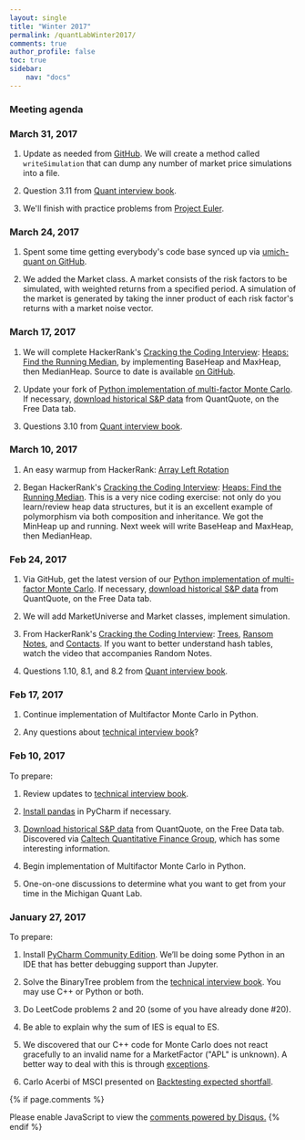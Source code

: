 ```yaml
---
layout: single
title: "Winter 2017"
permalink: /quantLabWinter2017/
comments: true
author_profile: false
toc: true
sidebar:
    nav: "docs"
---
```

### Meeting agenda

### March 31, 2017

1. Update as needed from [GitHub](../github). We will create a method called `writeSimulation` that can dump any number of market price simulations into a file.

2. Question 3.11 from [Quant interview book](https://pbenson.github.io/docs/quantTechnicalQuestions/quantTechnicalQuestions.pdf).

3. We'll finish with practice problems from [Project Euler](https://projecteuler.net/sign_in).


### March 24, 2017

1. Spent some time getting everybody's code base synced up via [umich-quant on GitHub](https://github.com/pbenson/umich-quant).

2. We added the Market class. A market consists of the risk factors to be simulated, with weighted returns from a specified period. A simulation of the market is generated by taking the inner product of each risk factor's returns with a market noise vector.


### March 17, 2017

1. We will complete HackerRank's [Cracking the Coding Interview](https://www.hackerrank.com/domains/tutorials/cracking-the-coding-interview): [Heaps: Find the Running Median](https://www.hackerrank.com/challenges/ctci-find-the-running-median), by implementing BaseHeap and MaxHeap, then MedianHeap. Source to date is available [on GitHub](https://github.com/pbenson/umich-quant/tree/master/python/HackerRank/Running%20Median%20Heap).

2. Update your fork of [Python implementation of multi-factor Monte Carlo](https://github.com/pbenson/umich-quant/tree/master/python/MFMC). If necessary, [download historical S&P data](https://quantquote.com/historical-stock-data) from QuantQuote, on the Free Data tab.

3. Questions 3.10 from [Quant interview book](https://pbenson.github.io/docs/quantTechnicalQuestions/quantTechnicalQuestions.pdf).


### March 10, 2017

1. An easy warmup from HackerRank: [Array Left Rotation](https://www.hackerrank.com/challenges/array-left-rotation)

2. Began HackerRank's [Cracking the Coding Interview](https://www.hackerrank.com/domains/tutorials/cracking-the-coding-interview): [Heaps: Find the Running Median](https://www.hackerrank.com/challenges/ctci-find-the-running-median). This is a very nice coding exercise: not only do you learn/review heap data structures, but it is an excellent example of polymorphism via both composition and inheritance. We got the MinHeap up and running. Next week will write BaseHeap and MaxHeap, then MedianHeap.


### Feb 24, 2017

1. Via GitHub, get the latest version of our [Python implementation of multi-factor Monte Carlo](https://github.com/pbenson/umich-quant/tree/master/python/MFMC). If necessary, [download historical S&P data](https://quantquote.com/historical-stock-data) from QuantQuote, on the Free Data tab.

2. We will add MarketUniverse and Market classes, implement simulation.

3. From HackerRank's [Cracking the Coding Interview](https://www.hackerrank.com/domains/tutorials/cracking-the-coding-interview): [Trees](https://www.hackerrank.com/challenges/ctci-is-binary-search-tree), [Ransom Notes](https://www.hackerrank.com/challenges/ctci-ransom-note), and [Contacts](https://www.hackerrank.com/challenges/ctci-contacts). If you want to better understand hash tables, watch the video that accompanies Random Notes.

4. Questions 1.10, 8.1, and 8.2 from [Quant interview book](https://pbenson.github.io/docs/quantTechnicalQuestions/quantTechnicalQuestions.pdf).


### Feb 17, 2017

1. Continue implementation of Multifactor Monte Carlo in Python.

2. Any questions about [technical interview book](https://pbenson.github.io/docs/quantTechnicalQuestions/quantTechnicalQuestions.pdf)?


### Feb 10, 2017
To prepare:

1. Review updates to [technical interview book](https://pbenson.github.io/docs/quantTechnicalQuestions/quantTechnicalQuestions.pdf).

2. [Install pandas](https://www.jetbrains.com/help/pycharm/2016.3/installing-uninstalling-and-upgrading-packages.html) in PyCharm if necessary.

3. [Download historical S&P data](https://quantquote.com/historical-stock-data) from QuantQuote, on the Free Data tab. Discovered via [Caltech Quantitative Finance Group](http://quant.caltech.edu/historical-stock-data.html), which has some interesting information.

4. Begin implementation of Multifactor Monte Carlo in Python.

5. One-on-one discussions to determine what you want to get from your time in the Michigan Quant Lab.
    
### January 27, 2017
To prepare:
    
1. Install [PyCharm Community Edition](https://www.jetbrains.com/pycharm/download/). We’ll be doing some Python in an IDE that has better debugging support than Jupyter.

2. Solve the BinaryTree problem from the [technical interview book](https://pbenson.github.io/docs/quantTechnicalQuestions/quantTechnicalQuestions.pdf). You may use C++ or Python or both.

3. Do LeetCode problems 2 and 20 (some of you have already done #20).

4. Be able to explain why the sum of IES is equal to ES.

5. We discovered that our C++ code for Monte Carlo does not react gracefully to an invalid name for a MarketFactor ("APL" is unknown). A better way to deal with this is through [exceptions](http://stackoverflow.com/questions/8480640/how-to-throw-a-c-exception).

6. Carlo Acerbi of MSCI presented on [Backtesting expected shortfall](../docs/GeneralPropertiesOfBacktestableStatistics.pdf).

{% if page.comments %}
<div id="disqus_thread"></div>
<script>

/**
*  RECOMMENDED CONFIGURATION VARIABLES: EDIT AND UNCOMMENT THE SECTION BELOW TO INSERT DYNAMIC VALUES FROM YOUR PLATFORM OR CMS.
*  LEARN WHY DEFINING THESE VARIABLES IS IMPORTANT: https://disqus.com/admin/universalcode/#configuration-variables*/
/*
var disqus_config = function () {
this.page.url = PAGE_URL;  // Replace PAGE_URL with your page's canonical URL variable
this.page.identifier = PAGE_IDENTIFIER; // Replace PAGE_IDENTIFIER with your page's unique identifier variable
};
*/
(function() { // DON'T EDIT BELOW THIS LINE
var d = document, s = d.createElement('script');
s.src = 'https://israeldi.disqus.com/embed.js';
s.setAttribute('data-timestamp', +new Date());
(d.head || d.body).appendChild(s);
})();
</script>
<noscript>Please enable JavaScript to view the <a href="https://disqus.com/?ref_noscript">comments powered by Disqus.</a></noscript>
{% endif %}
